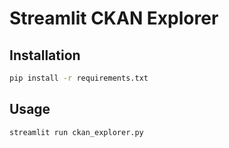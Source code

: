# Streamlit CKAN Explorer

## Installation
```bash
pip install -r requirements.txt
```

## Usage
```bash
streamlit run ckan_explorer.py
```